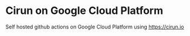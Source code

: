 # Cirun on Google Cloud Platform
Self hosted github actions on Google Cloud Platform using https://cirun.io
